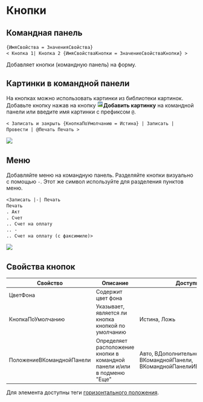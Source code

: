 # Кнопки

## Командная панель
```text
{ИмяСвойства = ЗначенияСвойства}
< Кнопка 1| Кнопка 2 {ИмяСвойстваКнопки = ЗначениеСвойстваКнопки} >
```
Добавляет кнопки (командную панель) на форму.

## Картинки в командной панели

На кнопках можно использовать картинки из библиотеки картинок. Добавьте кнопку нажав на кнопку ![Добавить картинку](./_images/add-image-icon.png)**Добавить картинку** на командной панели или введите имя картинки с префиксом `@`.
```text
< Записать и закрыть {КнопкаПоУмолчанию = Истина} | Записать | Провести | @Печать Печать >
```
<kbd> ![](../_images/buttons.png) </kbd> 

## Меню
Добавляйте меню на командную панель. Разделяйте кнопки визуально с помощью `-`. Этот же символ используйте для разделения пунктов меню.
```text
<Записать |-| Печать 
Печать 
. Акт
. Счет
.. Счет на оплату
.. -
.. Счет на оплату (с факсимиле)>
```
<kbd> ![](../_images/menu.png) </kbd> 

## Свойства кнопок

| Свойство          | Описание              | Доступные значения |
| ----------------- | --------------------- | ------------------ |
| ЦветФона          | Содержит цвет фона      |                    |
| КнопкаПоУмолчанию | Указывает, является ли кнопка кнопкой по умолчанию | Истина, Ложь       |
|ПоложениеВКоманднойПанели |Определяет расположение кнопки в командной панели и/или в подменю "Еще" |Авто, ВДополнительномПодменю, ВКоманднойПанели, ВКоманднойПанелиИВДополнительномПодменю |

Для элемента доступны теги [горизонтального положения](ГоризонтальноеПоложение.md).
